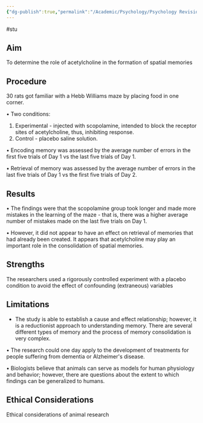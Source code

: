 ```yaml
---
{"dg-publish":true,"permalink":"/Academic/Psychology/Psychology Revision/Study/Rogers & Kesner/"}
---
```


#stu
## Aim
To determine the role of acetylcholine in the formation of spatial memories

## Procedure
30 rats got familiar with a Hebb Williams maze by placing food in one corner.  
  
• Two conditions:  
1. Experimental - injected with scopolamine, intended to block the receptor sites of acetylcholine, thus, inhibiting response.  
2. Control - placebo saline solution.  
  
• Encoding memory was assessed by the average number of errors in the first five trials of Day 1 vs the last five trials of Day 1.  
  
• Retrieval of memory was assessed by the average number of errors in the last five trials of Day 1 vs the first five trials of Day 2.

## Results
• The findings were that the scopolamine group took longer and made more mistakes in the learning of the maze - that is, there was a higher average number of mistakes made on the last five trials on Day 1.  
  
• However, it did not appear to have an effect on retrieval of memories that had already been created. It appears that acetylcholine may play an important role in the consolidation of spatial memories.

## Strengths
The researchers used a rigorously controlled experiment with a placebo condition to avoid the effect of confounding (extraneous) variables

## Limitations
- The study is able to establish a cause and effect relationship; however, it is a reductionist approach to understanding memory. There are several different types of memory and the process of memory consolidation is very complex.  
  
• The research could one day apply to the development of treatments for people suffering from dementia or Alzheimer's disease.  
  
• Biologists believe that animals can serve as models for human physiology and behavior; however, there are questions about the extent to which findings can be generalized to humans.

## Ethical Considerations
Ethical considerations of animal research
